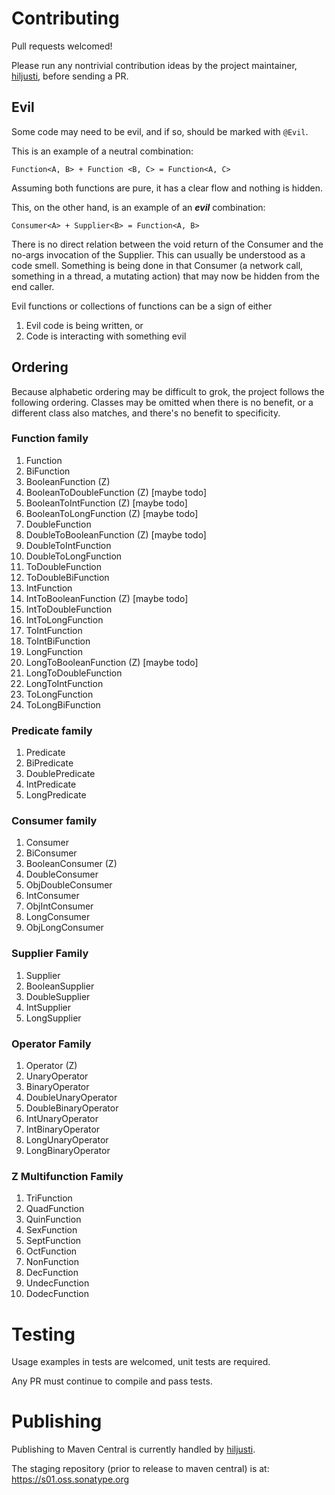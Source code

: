 # Contributing

Pull requests welcomed!

Please run any nontrivial contribution ideas by the project maintainer, [hiljusti](https://github.com/hiljusti), before sending a PR.

## Evil

Some code may need to be evil, and if so, should be marked with `@Evil`.

This is an example of a neutral combination:

```
Function<A, B> + Function <B, C> = Function<A, C>
```

Assuming both functions are pure, it has a clear flow and nothing is hidden.

This, on the other hand, is an example of an _**evil**_ combination:

```
Consumer<A> + Supplier<B> = Function<A, B>
```

There is no direct relation between the void return of the Consumer and the no-args invocation of the Supplier. This can usually be understood as a code smell. Something is being done in that Consumer (a network call, something in a thread, a mutating action) that may now be hidden from the end caller.

Evil functions or collections of functions can be a sign of either

1. Evil code is being written, or
1. Code is interacting with something evil

## Ordering

Because alphabetic ordering may be difficult to grok, the project follows the
following ordering. Classes may be omitted when there is no benefit, or a
different class also matches, and there's no benefit to specificity.

### Function family

1. Function
1. BiFunction
1. BooleanFunction (Z)
1. BooleanToDoubleFunction (Z) [maybe todo]
1. BooleanToIntFunction (Z) [maybe todo]
1. BooleanToLongFunction (Z) [maybe todo]
1. DoubleFunction
1. DoubleToBooleanFunction (Z) [maybe todo]
1. DoubleToIntFunction
1. DoubleToLongFunction
1. ToDoubleFunction
1. ToDoubleBiFunction
1. IntFunction
1. IntToBooleanFunction (Z) [maybe todo]
1. IntToDoubleFunction
1. IntToLongFunction
1. ToIntFunction
1. ToIntBiFunction
1. LongFunction
1. LongToBooleanFunction (Z) [maybe todo]
1. LongToDoubleFunction
1. LongToIntFunction
1. ToLongFunction
1. ToLongBiFunction

### Predicate family

1. Predicate
1. BiPredicate
1. DoublePredicate
1. IntPredicate
1. LongPredicate

### Consumer family

1. Consumer
1. BiConsumer
1. BooleanConsumer (Z)
1. DoubleConsumer
1. ObjDoubleConsumer
1. IntConsumer
1. ObjIntConsumer
1. LongConsumer
1. ObjLongConsumer

### Supplier Family

1. Supplier
1. BooleanSupplier
1. DoubleSupplier
1. IntSupplier
1. LongSupplier

### Operator Family

1. Operator (Z)
1. UnaryOperator
1. BinaryOperator
1. DoubleUnaryOperator
1. DoubleBinaryOperator
1. IntUnaryOperator
1. IntBinaryOperator
1. LongUnaryOperator
1. LongBinaryOperator

### Z Multifunction Family

1. TriFunction
1. QuadFunction
1. QuinFunction
1. SexFunction
1. SeptFunction
1. OctFunction
1. NonFunction
1. DecFunction
1. UndecFunction
1. DodecFunction

# Testing

Usage examples in tests are welcomed, unit tests are required.

Any PR must continue to compile and pass tests.

# Publishing

Publishing to Maven Central is currently handled by [hiljusti](https://github.com/hiljusti).

The staging repository (prior to release to maven central) is at: https://s01.oss.sonatype.org
